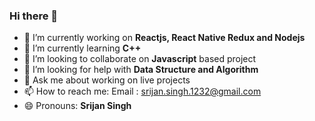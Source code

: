### Hi there 👋

- 🔭 I’m currently working on <b>Reactjs, React Native Redux and Nodejs</b>
- 🌱 I’m currently learning <b>C++</b>
- 👯 I’m looking to collaborate on <b>Javascript</b> based project
- 🤔 I’m looking for help with <b>Data Structure and Algorithm</b>
- 💬 Ask me about working on live projects
- 📫 How to reach me: Email : <a href="mailto:srijan.singh.1232@gmail.com">srijan.singh.1232@gmail.com</a>
- 😄 Pronouns: <b>Srijan Singh</b>

